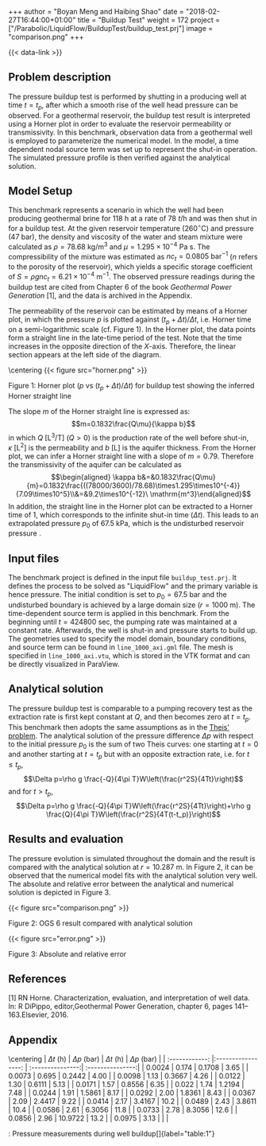 +++
author = "Boyan Meng and Haibing Shao"
date = "2018-02-27T16:44:00+01:00"
title = "Buildup Test"
weight = 172
project = ["/Parabolic/LiquidFlow/BuildupTest/buildup_test.prj"]
image = "comparison.png"
+++

{{< data-link >}}

## Problem description

The pressure buildup test is performed by shutting in a producing well
at time $t=t_p$, after which a smooth rise of the well head pressure can
be observed. For a geothermal reservoir, the buildup test result is
interpreted using a Horner plot in order to evaluate the reservoir
permeability or transmissivity. In this benchmark, observation data from
a geothermal well is employed to parameterize the numerical model. In
the model, a time dependent nodal source term was set up to represent
the shut-in operation. The simulated pressure profile is then verified
against the analytical solution.

## Model Setup

<!-- vale off -->
This benchmark represents a scenario in which the well had been
producing geothermal brine for $118\ \mathrm{h}$ at a rate of
$78\ t/\mathrm{h}$ and was then shut in for a buildup test. At the given
reservoir temperature (260$^\circ$C) and pressure ($47\ \mathrm{bar}$), the
density and viscosity of the water and steam mixture were calculated as
$\rho=78.68\ \mathrm{kg/m^3}$ and
$\mu=1.295\times10^{-4}\ \mathrm{Pa\ s}$. The compressibility of the
mixture was estimated as $nc_t=0.0805\ \mathrm{bar^{-1}}$ ($n$ refers to
the porosity of the reservoir), which yields a specific storage
coefficient of $S=\rho gnc_t=6.21\times 10^{-4}\ \mathrm{m^{-1}}$. The
observed pressure readings during the buildup test are cited from
Chapter 6 of the book *Geothermal Power Generation*
[1], and the data is archived in the Appendix.
<!-- vale on -->

The permeability of the reservoir can be estimated by means of a Horner
plot, in which the pressure $p$ is plotted against
$(t_p+\Delta t)/\Delta t$, i.e. Horner time on a semi-logarithmic scale
(cf. Figure 1). In the Horner plot, the data points form a
straight line in the late-time period of the test. Note that the time
increases in the opposite direction of the *X*-axis. Therefore, the
linear section appears at the left side of the diagram.

\centering
{{< figure src="horner.png" >}}

Figure 1: Horner plot ($p$ vs $(t_p+\Delta t)/\Delta t$) for buildup test showing the inferred Horner straight line

The slope $m$ of the Horner straight line is expressed as:
$$m=0.1832\frac{Q\mu}{\kappa b}$$ in which $Q\  \mathrm{[L^3/T]}\ (Q>0)$
is the production rate of the well before shut-in,
$\kappa\ \mathrm{[L^2]}$ is the permeability and $b\ \mathrm{[L]}$ is
the aquifer thickness. From the Horner plot, we can infer a Horner
straight line with a slope of $m=0.79$. Therefore the transmissivity of
the aquifer can be calculated as $$\begin{aligned}
\kappa b&=&0.1832\frac{Q\mu}{m}=0.1832\frac{((78000/3600)/78.68)\times1.295\times10^{-4}}{7.09\times10^5}\\&=&9.2\times10^{-12}\ \mathrm{m^3}\end{aligned}$$
In addition, the straight line in the Horner plot can be extracted to a Horner time of 1,
which corresponds to the infinite shut-in time $(\Delta t)$. This leads to
an extrapolated pressure $p_0$ of $67.5~\mathrm{kPa}$, which is the
undisturbed reservoir pressure .

## Input files

The benchmark project is defined in the input file `buildup_test.prj`. It defines the process to
be solved as "LiquidFlow" and the primary variable is hence pressure.
The initial condition is set to $p_0=67.5\ \mathrm{bar}$ and the
undisturbed boundary is achieved by a large domain size
$(r=1000\ \mathrm{m})$. The time-dependent source term is applied in this
benchmark. From the beginning until $t=424800$ sec, the pumping rate was
maintained at a constant rate. Afterwards, the well is shut-in and pressure
starts to build up. The geometries used to specify the model domain, boundary
conditions, and source term can be found in `line_1000_axi.gml` file.
The mesh is specified in `line_1000_axi.vtu`, which is stored in the
VTK format and can be directly visualized in ParaView.

## Analytical solution

The pressure buildup test is comparable to a pumping recovery test as
the extraction rate is first kept constant at $Q$, and then becomes zero
at $t=t_p$. This benchmark then adopts the same assumptions as in the
[Theis'
problem](https://www.opengeosys.org/docs/benchmarks/liquid-flow/liquid-flow-theis-problem/).
The analytical solution of the pressure difference $\Delta p$ with
respect to the initial pressure $p_0$ is the sum of two Theis curves:
one starting at $t=0$ and another starting at $t=t_p$ but with an
opposite extraction rate, i.e. for $t\leq t_p$,
$$\Delta p=\rho g \frac{-Q}{4\pi T}W\left(\frac{r^2S}{4Tt}\right)$$ and
for $t>t_p$,
$$\Delta p=\rho g \frac{-Q}{4\pi T}W\left(\frac{r^2S}{4Tt}\right)+\rho g \frac{Q}{4\pi T}W\left(\frac{r^2S}{4T(t-t_p)}\right)$$

## Results and evaluation

The pressure evolution is simulated throughout the domain and the result
is compared with the analytical solution at $r=10.287\ \mathrm{m}$. In
Figure 2, it can be observed that the numerical model
fits with the analytical solution very well. The absolute and relative
error between the analytical and numerical solution is depicted in
Figure 3.

{{< figure src="comparison.png" >}}

Figure 2: OGS 6 result compared with analytical solution

{{< figure src="error.png" >}}

Figure 3: Absolute and relative error

## References

[1] RN Horne. Characterization, evaluation, and interpretation of well data. In: R DiPippo, editor,Geothermal Power Generation, chapter 6, pages 141–163.Elsevier, 2016.

## Appendix

\centering
| $\Delta t$ (h) | $\Delta p$ (bar)   |  $\Delta t$ (h)  | $\Delta p$ (bar) |
| :------------: |:-----------------: | :---------------:| :---------------:|
| 0.0024         | 0.174              |  0.1708          | 3.65             |
| 0.0073         | 0.695              |  0.2442          | 4.00             |
| 0.0098         | 1.13               |  0.3667          | 4.26             |
| 0.0122         | 1.30               |  0.6111          | 5.13             |
| 0.0171         | 1.57               |  0.8556          | 6.35             |
| 0.022          | 1.74               |  1.2194          | 7.48             |
| 0.0244         | 1.91               |  1.5861          | 8.17             |
| 0.0292         | 2.00               |  1.8361          | 8.43             |
| 0.0367         | 2.09               |  2.4417          | 9.22             |
| 0.0414         | 2.17               |  3.4167          | 10.2             |
| 0.0489         | 2.43               |  3.8611          | 10.4             |
| 0.0586         | 2.61               |  6.3056          | 11.8             |
| 0.0733         | 2.78               |  8.3056          | 12.6             |
| 0.0856         | 2.96               |  10.9722         | 13.2             |
| 0.0975         | 3.13               |                  |                  |

  : Pressure measurements during well buildup[]{label="table:1"}
